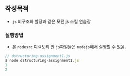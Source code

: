 ## 작성목적

- `js` 비구조화 할당과 같은 모던 js 스킬 연습장

### 실행방법

- 본 `nodesrc` 디렉토리 안 `js`파일들은 `nodejs`에서 실행할 수 있음.

```js
// dstructuring-assignment1.js
$ node dstructuring-assignment1.js
1
2
```